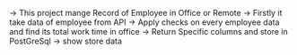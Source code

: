 -> This project mange Record of Employee in Office or Remote
-> Firstly it take data of employee from API
-> Apply checks on every employee data and find its total work time in office 
-> Return Specific columns and store in PostGreSql
-> show store data
